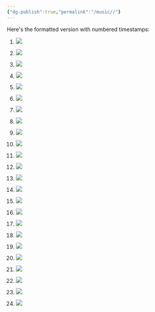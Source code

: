 ```yaml
---
{"dg-publish":true,"permalink":"/music//"}
---
```


Here's the formatted version with numbered timestamps:

1. ![](https://i0.hdslb.com/bfs/note/04d38184dcbec695b758fca097806e2b7c000a8a.jpg@690w_!web-note.webp)

2. ![](https://i0.hdslb.com/bfs/note/b8803348e8d914cf65acd982a3a85022adc04079.jpg@690w_!web-note.webp)

3. ![](https://i0.hdslb.com/bfs/note/1247d41e98ca7d8ebfe3e43980de0feb58ab156a.jpg@690w_!web-note.webp)

4. ![](https://i0.hdslb.com/bfs/note/02b4301180e1e8eb510ebe4aadd44fb58f766cd0.jpg@690w_!web-note.webp)

5. ![](https://i0.hdslb.com/bfs/note/b505f11836a46a40ebba23fd0bd31921143a1223.jpg@690w_!web-note.webp)

6. ![](https://i0.hdslb.com/bfs/note/75f9b30e1a5d1c5ddc5c0d75db565a52e3e0c9e5.jpg@690w_!web-note.webp)

7. ![](https://i0.hdslb.com/bfs/note/78887380c1469970308500c62604299226ca6ba0.jpg@690w_!web-note.webp)

8. ![](https://i0.hdslb.com/bfs/note/2d30158e2d7191ad0b521e9e94e744cef3622263.jpg@690w_!web-note.webp)

9. ![](https://i0.hdslb.com/bfs/note/82dfa2526f93c92ee195b4753633a0042a6df8c6.jpg@690w_!web-note.webp)

10. ![](https://i0.hdslb.com/bfs/note/4018505eba1cdac92f526ec07ff408eb0f8e52f0.jpg@690w_!web-note.webp)

11. ![](https://i0.hdslb.com/bfs/note/19492efe654a9d535c3d9665f0d82a5ea9250a23.jpg@690w_!web-note.webp)

12. ![](https://i0.hdslb.com/bfs/note/6ee55fe2757977e5476bb4609ecdda41efbf6742.jpg@690w_!web-note.webp)

13. ![](https://i0.hdslb.com/bfs/note/5c8b73ab8b9b45eda28d0c18664d5157428bcf1d.jpg@690w_!web-note.webp)

14. ![](https://i0.hdslb.com/bfs/note/c0cd0a8556fe021016e675e2b813da229e0a7327.jpg@690w_!web-note.webp)

15. ![](https://i0.hdslb.com/bfs/note/b75d6bb52618a9374bc42366b313c9fcd0d5715e.jpg@690w_!web-note.webp)

16. ![](https://i0.hdslb.com/bfs/note/34b5772346698b45035ab2bcc1c5aa7dce81a672.jpg@690w_!web-note.webp)

17. ![](https://i0.hdslb.com/bfs/note/ce17783befc9862dcf25b3a17f862f4254200dfb.jpg@690w_!web-note.webp)

18. ![](https://i0.hdslb.com/bfs/note/65210e242544b39c04a353cd333027a89a62bf4a.jpg@690w_!web-note.webp)

19. ![](https://i0.hdslb.com/bfs/note/a86e235e1d8e063eb05ab300c3bc4afcd0236148.jpg@690w_!web-note.webp)

20. ![](https://i0.hdslb.com/bfs/note/78025e0ca00f1be15a8d86086efc0ac7c885d460.jpg@690w_!web-note.webp)

21. ![](https://i0.hdslb.com/bfs/note/9e01db13378004c8f1fc372104421074f7e44b53.jpg@690w_!web-note.webp)

22. ![](https://i0.hdslb.com/bfs/note/0ebdcb37133af207929b859047146d18c0c29da8.jpg@690w_!web-note.webp)

23. ![](https://i0.hdslb.com/bfs/note/e5db967a92b7ef642506f11c1266ada2df1f2eaf.jpg@690w_!web-note.webp)

24. ![](https://i0.hdslb.com/bfs/note/0deb7860fa1f07a73c6e72fc051e21e42957a4be.jpg@690w_!web-note.webp)

